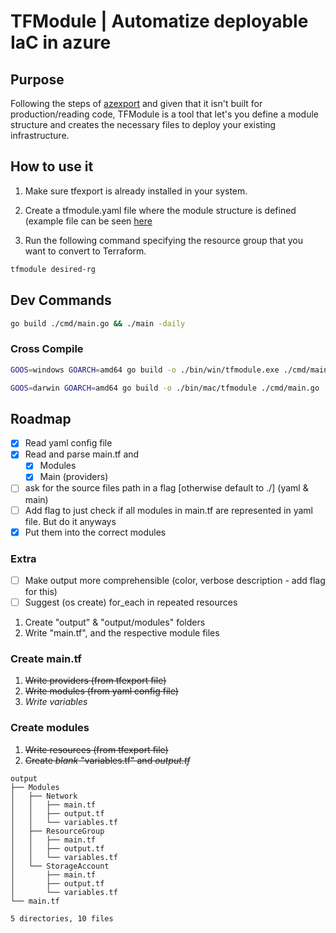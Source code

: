 # TFModule | Automatize deployable IaC in azure

## Purpose

Following the steps of [azexport](https://github.com/Azure/aztfexport) and given that it isn't built for production/reading code,
TFModule is a tool that let's you define a module structure and creates the necessary files to deploy your existing infrastructure.

## How to use it

1. Make sure tfexport is already installed in your system.

2. Create a tfmodule.yaml file where the module structure is defined (example file
can be seen [here](./example/tfmodule.yaml)

3. Run the following command specifying the resource group that you want to convert
to Terraform.

```sh
tfmodule desired-rg
```

## Dev Commands

```sh
go build ./cmd/main.go && ./main -daily
```

### Cross Compile

```sh
GOOS=windows GOARCH=amd64 go build -o ./bin/win/tfmodule.exe ./cmd/main.go
```

```sh
GOOS=darwin GOARCH=amd64 go build -o ./bin/mac/tfmodule ./cmd/main.go
```

## Roadmap

- [x] Read yaml config file
- [x] Read and parse main.tf and
  - [x] Modules
  - [x] Main (providers)

- [ ] ask for the source files path in a flag [otherwise default to ./] (yaml & main)
- [ ] Add flag to just check if all modules in main.tf are represented in yaml file.
But do it anyways
- [x] Put them into the correct modules

### Extra

- [ ] Make output more comprehensible (color, verbose description - add flag for this)
- [ ] Suggest (os create) for_each in repeated resources

1. Create "output" & "output/modules" folders
2. Write "main.tf", and the respective module files

### Create main.tf

1. ~~Write providers (from tfexport file)~~
2. ~~Write modules (from yaml config file)~~
3. *Write variables*

### Create modules

1. ~~Write resources (from tfexport file)~~
2. ~~Create *blank* "variables.tf" and *output.tf*~~

```
output
├── Modules
│   ├── Network
│   │   ├── main.tf
│   │   ├── output.tf
│   │   └── variables.tf
│   ├── ResourceGroup
│   │   ├── main.tf
│   │   ├── output.tf
│   │   └── variables.tf
│   └── StorageAccount
│       ├── main.tf
│       ├── output.tf
│       └── variables.tf
└── main.tf

5 directories, 10 files
```
